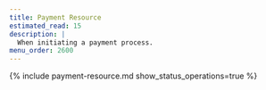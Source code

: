 ```yaml
---
title: Payment Resource
estimated_read: 15
description: |
  When initiating a payment process.
menu_order: 2600
---
```


{% include payment-resource.md show_status_operations=true %}
